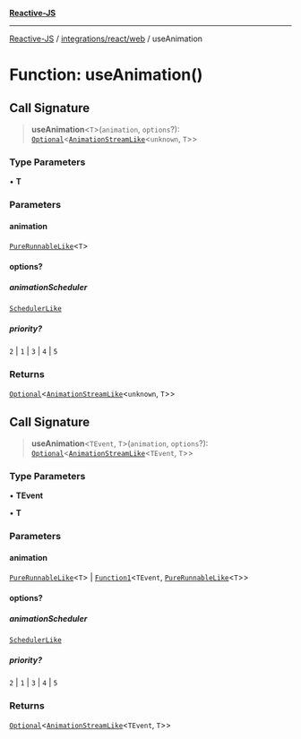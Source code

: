 [**Reactive-JS**](../../../../README.md)

***

[Reactive-JS](../../../../README.md) / [integrations/react/web](../README.md) / useAnimation

# Function: useAnimation()

## Call Signature

> **useAnimation**\<`T`\>(`animation`, `options`?): [`Optional`](../../../../functions/type-aliases/Optional.md)\<[`AnimationStreamLike`](../../../../concurrent/interfaces/AnimationStreamLike.md)\<`unknown`, `T`\>\>

### Type Parameters

• **T**

### Parameters

#### animation

[`PureRunnableLike`](../../../../concurrent/interfaces/PureRunnableLike.md)\<`T`\>

#### options?

##### animationScheduler

[`SchedulerLike`](../../../../concurrent/interfaces/SchedulerLike.md)

##### priority?

`2` \| `1` \| `3` \| `4` \| `5`

### Returns

[`Optional`](../../../../functions/type-aliases/Optional.md)\<[`AnimationStreamLike`](../../../../concurrent/interfaces/AnimationStreamLike.md)\<`unknown`, `T`\>\>

## Call Signature

> **useAnimation**\<`TEvent`, `T`\>(`animation`, `options`?): [`Optional`](../../../../functions/type-aliases/Optional.md)\<[`AnimationStreamLike`](../../../../concurrent/interfaces/AnimationStreamLike.md)\<`TEvent`, `T`\>\>

### Type Parameters

• **TEvent**

• **T**

### Parameters

#### animation

[`PureRunnableLike`](../../../../concurrent/interfaces/PureRunnableLike.md)\<`T`\> | [`Function1`](../../../../functions/type-aliases/Function1.md)\<`TEvent`, [`PureRunnableLike`](../../../../concurrent/interfaces/PureRunnableLike.md)\<`T`\>\>

#### options?

##### animationScheduler

[`SchedulerLike`](../../../../concurrent/interfaces/SchedulerLike.md)

##### priority?

`2` \| `1` \| `3` \| `4` \| `5`

### Returns

[`Optional`](../../../../functions/type-aliases/Optional.md)\<[`AnimationStreamLike`](../../../../concurrent/interfaces/AnimationStreamLike.md)\<`TEvent`, `T`\>\>
